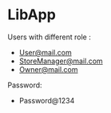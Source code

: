 # LibApp
Users with different role :
- User@mail.com
- StoreManager@mail.com
- Owner@mail.com

Password:
- Password@1234
